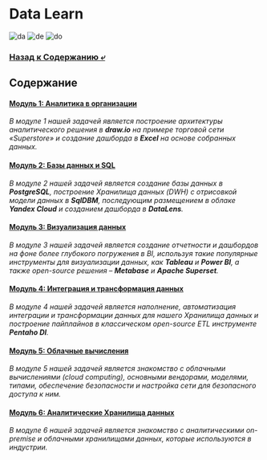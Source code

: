 # Data Learn

![da](https://img.shields.io/badge/data-analytics-blue)
![de](https://img.shields.io/badge/data-engineering-blue)
![do](https://img.shields.io/badge/data-operations-blue)

### [Назад к Содержанию ⤶](https://github.com/adrianhel/contents)

## Содержание
#### [Модуль 1: Аналитика в организации](DE-101/Module1/readme.md)
_В модуле 1 нашей задачей является построение архитектуры аналитического решения в **draw.io** на примере торговой 
сети «Superstore» и создание дашборда в **Excel** на основе собранных данных._

#### [Модуль 2: Базы данных и SQL](DE-101/Module2/readme.md)
_В модуле 2 нашей задачей является создание базы данных в **PostgreSQL**, построение Хранилища данных (DWH) 
с отрисовкой модели данных в **SqlDBM**, последующим размещением в облаке **Yandex Cloud** и созданием дашборда 
в **DataLens**._

#### [Модуль 3: Визуализация данных](DE-101/Module3/readme.md)
_В модуле 3 нашей задачей является создание отчетности и дашбордов на фоне более глубокого погружения в BI, используя 
такие популярные инструменты для визуализации данных, как **Tableau** и **Power BI**, а также open-source решения – 
**Metabase** и **Apache Superset**._

#### [Модуль 4: Интеграция и трансформация данных](DE-101/Module4/readme.md)
_В модуле 4 нашей задачей является наполнение, автоматизация интеграции и трансформации данных для нашего Хранилища 
данных и построение пайплайнов в классическом open-source ETL инструменте **Pentaho DI**._

#### [Модуль 5: Облачные вычисления](DE-101/Module5/readme.md)
_В модуле 5 нашей задачей является знакомство с облачными вычислениями (cloud computing), основными вендорами, моделями,
типами, обеспечение безопасности и настройка сети для безопасного доступа к ним._

#### [Модуль 6: Аналитические Хранилища данных](DE-101/Module6/readme.md)
_В модуле 6 нашей задачей является знакомство с аналитическими on-premise и облачными хранилищами данных, которые 
используются в индустрии._
